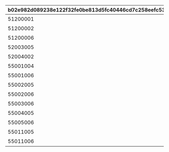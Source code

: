 |b02e982d089238e122f32fe0be813d5fc40446cd7c258eefc5373c1cb4ba9ae4|922a96c32d5094c963aa5abb00d7004b941a40eb5cf5f743cfedcc55dfc689e1|a4672afeced9398bba1f3be3bde61bc52307ce72d5156e8ceb4be6e4f1370834|5a9adb7e09f64155fcd4fb741d8d918a07aa80409a3b05803679958dea2cbe1b|6f7d049b17b6e41a43026ff891a25a6979fd9fc0f6454b67d49b9c24123c07e1|0a9fcac4f06735333b650e1cef35d8c7fc70b3676fc6a076be1229a8c4e8efbc|b31c56c4e06f5301a1e6fe6c653a5212a9a6d77729da8f12ec69b77899b610a8|5ea11efcc7f8dab6922078f57d8292e85366a7b0210b2ad1815e562701007b56|afb7da7046dd1875d0730d8cddda0a3cbececa7dd392e529c6c28162333bede0|45d2e279a4841988e7080352223f05334c33883e7380d4ed1c760549d320d356|8f88c97edf568b41c2d12bd24baabfe073a4f995aec08a0850163191524f6390|071e92e41b76b9d481f5da2434d541e74663d93f0546e2ddd86ba46ffa932341|c329db2b48f7da22446bd19b49dbc9a6ab42da10ad0faa681498bda3917f7af4|1ca3aaa23b43799a7196a8d39c8632c675af173112c6caf44fc5ce9a7f5d8231|266c6d02b0a22cb26bc581bfcedd98b7e8ee7e9a7c4aa32e9497828b897d20bb|267fa06638d9546e83f2b4d89f6048e4a907f82e5555afa128242f6ca40f1a0f|ef52bbad2b675f28901be990a0e475feb7b340422755e9e66de8562c052b4913|fb3155d999160e23b39c1409fd7eaeb3764cbbbb0b58fb5520d68d412593590a|7d9d405753da758d585f6d83a9ff81caf920d7e20c6b00241201ffa6fa13e10e|64358f0d35ac8a017b5df56cc709cf7e6ec11c1d789b1de477bb7dba9d3563a3|aa57f1d4f4b9fcb5d52a2bf671cfafedb813ade544573b6529dd07a4d9428a7e|
| --- | --- | --- | --- | --- | --- | --- | --- | --- | --- | --- | --- | --- | --- | --- | --- | --- | --- | --- | --- | --- |
|51200001|2000001|ラストバトル|90|100182|512000011|0|0|0|0|0|0|0|0|0|0|901000102|901000103|901000105|901000106|0|
|51200002|2000002|チュートリアルバトル|90|100021|512000021|bgm_M06|bgm_M06|100022|512000022|bgm_M06|bgm_M06|0|0|0|0|901000201|901000202|901000104|0|0|
|51200006|2000006|チュートリアルバトル|90|100021|512000021|bgm_M06|bgm_M06|100022|512000022|bgm_M06|bgm_M06|0|0|0|0|901000201|901000202|901000104|0|0|
|52003005|2003005|ADVバトル|90|100671|520030051|bgm_M17|bgm_M17_03_and_M29|0|0|0|0|0|0|0|0|901000301|901000302|901000303|0|0|
|52004002|2004002|ADVバトル|90|100011|520040021|bgm_M06|bgm_M06|0|0|0|0|0|0|0|0|901000401|901000402|901000403|0|0|
|55001004|5001004|ジズバトル|90|81000111|550010041|bgm_M47|bgm_M47|0|0|0|0|0|0|0|0|901000501|0|0|0|0|
|55001006|5001006|ジズバトル|90|81000106|550010041|bgm_M47|bgm_M47|0|0|0|0|0|0|0|0|901000401|901000501|901000502|0|0|
|55002005|5002005|アルマバトル|90|81000205|550020051|bgm_M102|bgm_M102|0|0|0|0|0|0|0|0|901000601|901000602|901000603|0|0|
|55002006|5002006|アルマバトル|90|81000206|550020052|bgm_M102|bgm_M102|0|0|0|0|0|0|0|0|901000601|901000602|901000603|0|0|
|55003006|5003006|ガルグバトル|90|81000305|550030061|bgm_M109|bgm_M109|0|0|0|0|0|0|0|0|901000601|901000701|901000702|901000703|0|
|55004005|5004005|水着バトル|90|100931|550040051|bgm_M116|bgm_M116|0|0|0|0|0|0|0|0|901000601|901000801|901000802|901000803|0|
|55005006|5005006|島クジラバトル|90|81000505|550050061|bgm_M124|bgm_M124|0|0|0|0|0|0|0|0|901000906|901000901|901000902|901000903|901000904|
|55011005|5011005|バレンタインボスバトル|90|81001105|550110051|bgm_M192|bgm_M192|0|0|0|0|0|0|0|0|901000906|901001001|901001002|901001003|0|
|55011006|5011006|バレンタインボスバトル|90|81001106|550110051|0|0|0|0|0|0|0|0|0|0|901001001|901001002|901001003|0|0|